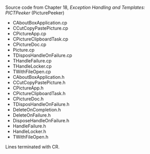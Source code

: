 Source code from Chapter 18, *Exception Handling and Templates: PICTPeeker* (PicturePeeker)

 - CAboutBoxApplication.cp
 - CCutCopyPastePicture.cp
 - CPictureApp.cp
 - CPictureClipboardTask.cp
 - CPictureDoc.cp
 - Picture.cp
 - TDisposHandleOnFailure.cp
 - THandleFailure.cp
 - THandleLocker.cp
 - TWithFileOpen.cp
 - CAboutBoxApplication.h
 - CCutCopyPastePicture.h
 - CPictureApp.h
 - CPictureClipboardTask.h
 - CPictureDoc.h
 - TDisposHandleOnFailure.h
 - DeleteOnCompletion.h
 - DeleteOnFailure.h
 - DisposeHandleOnFailure.h
 - HandleFailure.h
 - HandleLocker.h
 - TWithFileOpen.h
   
Lines terminated with CR.
